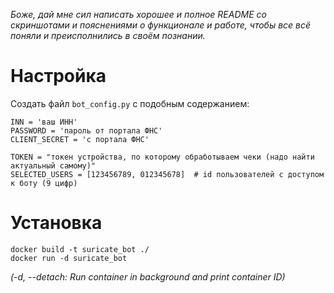 *Боже, дай мне сил написать хорошее и полное README со скриншотами и пояснениями о функционале и работе, чтобы все всё поняли и преисполнились в своём познании.*

# Настройка
Создать файл `bot_config.py` с подобным содержанием:
```
INN = 'ваш ИНН'
PASSWORD = 'пароль от портала ФНС'
CLIENT_SECRET = 'с портала ФНС'

TOKEN = "токен устройства, по которому обработываем чеки (надо найти актуальный самому)"
SELECTED_USERS = [123456789, 012345678]  # id пользователей с доступом к боту (9 цифр)
```

# Установка
```
docker build -t suricate_bot ./
docker run -d suricate_bot
```
*(-d, --detach:  Run container in background and print container ID)*